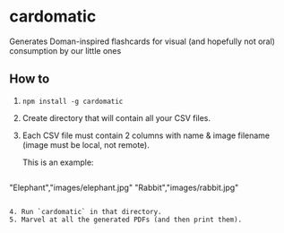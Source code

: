 cardomatic
==========
Generates Doman-inspired flashcards for visual (and hopefully not oral) consumption by our little ones

How to
------
1. `npm install -g cardomatic`
2. Create directory that will contain all your CSV files.
3. Each CSV file must contain 2 columns with name & image filename (image must be local, not remote).

   This is an example:

   ```
  "Elephant","images/elephant.jpg"
  "Rabbit","images/rabbit.jpg"
   ```

4. Run `cardomatic` in that directory.
5. Marvel at all the generated PDFs (and then print them).
